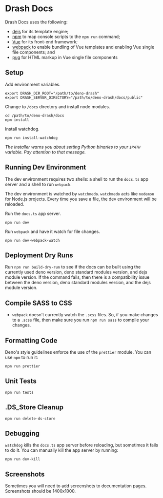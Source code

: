# Drash Docs

Drash Docs uses the following:

* [dejs](https://github.com/syumai/dejs) for its template engine;
* [npm](https://www.npmjs.com) to map console scripts to the `npm run` command;
* [Vue](https://vuejs.org) for its front-end framework;
* [webpack](https://webpack.js.org/) to enable bundling of Vue templates and enabling Vue single file components; and
* [pug](https://pugjs.org/api/getting-started.html) for HTML markup in Vue single file components

## Setup

Add environment variables.

```shell
export DRASH_DIR_ROOT="/path/to/deno-drash"
export DRASH_SERVER_DIRECTORY="/path/to/deno-drash/docs/public"
```

Change to `/docs` directory and install node modules.

```shell
cd /path/to/deno-drash/docs
npm install
```

Install watchdog.

```shell
npm run install-watchdog
```

_The installer warns you about setting Python binaries to your `$PATH` variable. Pay attention to that message._

## Running Dev Environment

The dev environment requires two shells: a shell to run the `docs.ts` app server and a shell to run `webpack`.

The dev environment is watched by `watchmedo`. `watchmedo` acts like `nodemon` for Node.js projects. Every time you save a file, the dev environment will be reloaded.

Run the `docs.ts` app server.

```shell
npm run dev
```

Run `webpack` and have it watch for file changes.

```shell
npm run dev-webpack-watch
```

## Deployment Dry Runs

Run `npm run build-dry-run` to see if the docs can be built using the currently used deno version, deno standard modules version, and dejs module version. If the command fails, then there is a compatibility issue between the deno version, deno standard modules version, and the dejs module version.

## Compile SASS to CSS

* `webpack` doesn't currently watch the `.scss` files. So, if you make changes to a `.scss` file, then make sure you run `npm run sass` to compile your changes.

## Formatting Code

Deno's style guidelines enforce the use of the `prettier` module. You can use `npm` to run it:

```shell
npm run prettier
```

## Unit Tests

```shell
npm run tests
```

## .DS_Store Cleanup

```shell
npm run delete-ds-store
```

## Debugging

`watchdog` kills the `docs.ts` app server before reloading, but sometimes it fails to do it. You can manually kill the app server by running:

```shell
npm run dev-kill
```

## Screenshots

Sometimes you will need to add screenshots to documentation pages. Screenshots should be 1400x1000.
